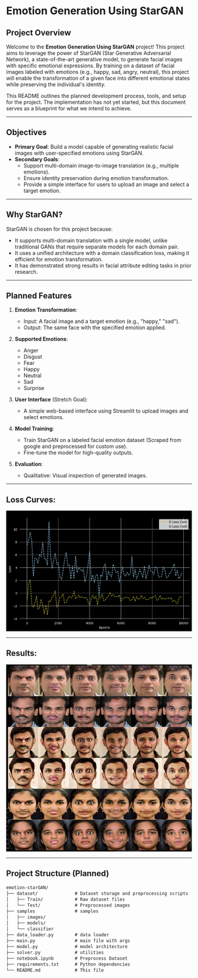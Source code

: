 # Emotion Generation Using StarGAN

## Project Overview

Welcome to the **Emotion Generation Using StarGAN** project! This project aims to leverage the power of StarGAN (Star Generative Adversarial Network), a state-of-the-art generative model, to generate facial images with specific emotional expressions. By training on a dataset of facial images labeled with emotions (e.g., happy, sad, angry, neutral), this project will enable the transformation of a given face into different emotional states while preserving the individual's identity.

This README outlines the planned development process, tools, and setup for the project. The implementation has not yet started, but this document serves as a blueprint for what we intend to achieve.

---

## Objectives

- **Primary Goal**: Build a model capable of generating realistic facial images with user-specified emotions using StarGAN.
- **Secondary Goals**:
  - Support multi-domain image-to-image translation (e.g., multiple emotions).
  - Ensure identity preservation during emotion transformation.
  - Provide a simple interface for users to upload an image and select a target emotion.

---

## Why StarGAN?

StarGAN is chosen for this project because:
- It supports multi-domain translation with a single model, unlike traditional GANs that require separate models for each domain pair.
- It uses a unified architecture with a domain classification loss, making it efficient for emotion transformation.
- It has demonstrated strong results in facial attribute editing tasks in prior research.

---

## Planned Features

1. **Emotion Transformation**:
   - Input: A facial image and a target emotion (e.g., "happy," "sad").
   - Output: The same face with the specified emotion applied.

2. **Supported Emotions**:
   - Anger
   - Disgust
   - Fear
   - Happy
   - Neutral
   - Sad
   - Surprise

3. **User Interface** (Stretch Goal):
   - A simple web-based interface using Streamlit to upload images and select emotions.

4. **Model Training**:
   - Train StarGAN on a labeled facial emotion dataset (Scraped from google and preprocessed for custom use).
   - Fine-tune the model for high-quality outputs.

5. **Evaluation**:
   - Qualitative: Visual inspection of generated images.

---
## Loss Curves:
![Losses](losses.jpg)

---
## Results:
![Results](results.png)

---
## Project Structure (Planned)

```plaintext
emotion-starGAN/
├── dataset/              # Dataset storage and preprocessing scripts
│   ├── Train/            # Raw dataset files
│   └── Test/             # Preprocessed images
├── samples               # samples
│   ├── images/           
│   ├── models/
│   └── classifier
├── data_loader.py        # data loader
├── main.py               # main file with args
├── model.py              # model architecture
├── solver.py             # utilities
├── notebook.ipynb        # Preprocess Dataset
├── requirements.txt      # Python dependencies
└── README.md             # This file
